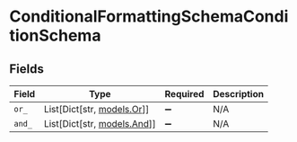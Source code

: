 # ConditionalFormattingSchemaConditionSchema


## Fields

| Field                                            | Type                                             | Required                                         | Description                                      |
| ------------------------------------------------ | ------------------------------------------------ | ------------------------------------------------ | ------------------------------------------------ |
| `or_`                                            | List[Dict[str, [models.Or](../models/or_.md)]]   | :heavy_minus_sign:                               | N/A                                              |
| `and_`                                           | List[Dict[str, [models.And](../models/and_.md)]] | :heavy_minus_sign:                               | N/A                                              |
